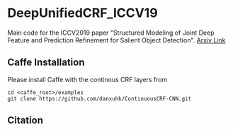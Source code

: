 # DeepUnifiedCRF_ICCV19

Main code for the ICCV2019 paper "Structured Modeling of Joint Deep Feature and Prediction Refinement for Salient Object Detection". [Arxiv Link](https://arxiv.org/pdf/1909.04366)

## Caffe Installation
Please install Caffe with the continous CRF layers from 

```
cd <caffe_root>/examples
git clone https://github.com/danxuhk/ContinuousCRF-CNN.git
```

##







## Citation

